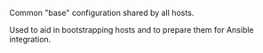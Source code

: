 Common "base" configuration shared by all hosts.

Used to aid in bootstrapping hosts and to prepare
them for Ansible integration.
